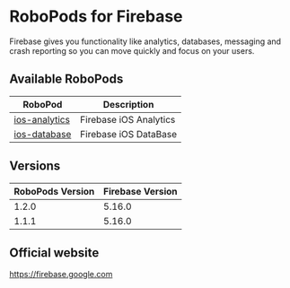# RoboPods for Firebase

Firebase gives you functionality like analytics, databases, messaging and crash reporting so you can move quickly and focus on your users.

## Available RoboPods

| RoboPod                           | Description                         |
|-----------------------------------|-------------------------------------|
| [ios-analytics](ios-analytics/)   | Firebase iOS Analytics              |
| [ios-database](ios-database/)     | Firebase iOS DataBase               |

## Versions

| RoboPods Version  | Firebase Version    |
|-------------------|---------------------|
| 1.2.0             | 5.16.0              |
| 1.1.1             | 5.16.0              |

## Official website

https://firebase.google.com

